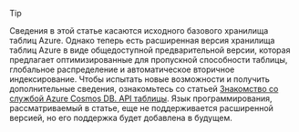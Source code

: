 > [!TIP]
> Сведения в этой статье касаются исходного базового хранилища таблиц Azure. Однако теперь есть расширенная версия хранилища таблиц Azure в виде общедоступной предварительной версии, которая предлагает оптимизированные для пропускной способности таблицы, глобальное распределение и автоматическое вторичное индексирование. Чтобы испытать новые возможности и получить дополнительные сведения, ознакомьтесь со статьей [Знакомство со службой Azure Cosmos DB. API таблицы](https://aka.ms/premiumtables). Язык программирования, рассматриваемый в статье, еще не поддерживается расширенной версией, но его поддержка будет добавлена в будущем.
>
